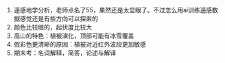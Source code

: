 1. 遥感地学分析，老师点名了55，果然还是太显眼了。不过怎么用ai训练遥感数据感觉还是有些方向可以探索的
2. 颜色比较暗的，起伏度比较大
3. 高山的特色：植被演化，顶部可能有冰雪覆盖
4. 假彩色更清晰的原因：植被对近红外波段更加敏感
5. 期末考：名词解释，简答，论述与解译